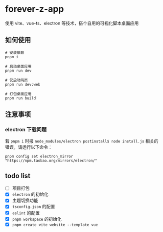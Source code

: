 # forever-z-app
使用 vite、vue-ts、electron 等技术，搭个自用的可视化脚本桌面应用

## 如何使用

```shell
# 安装依赖
pnpm i

# 启动桌面应用
pnpm run dev

# 仅启动网页
pnpm run dev:web

# 打包桌面应用
pnpm run build
```

## 注意事项

### electron 下载问题

若 `pnpm i` 时报 `node_modules/electron postinstall$ node install.js` 相关的错误，请运行以下命令：

```shell
pnpm config set electron_mirror "https://npm.taobao.org/mirrors/electron/"
```

## todo list

- [ ] 项目打包
- [x] `electron` 的初始化
- [x] 主题切换功能
- [x] `tsconfig.json` 的配置
- [x] `eslint` 的配置
- [x] `pnpm workspace` 的初始化
- [x] `pnpm create vite website --template vue`
